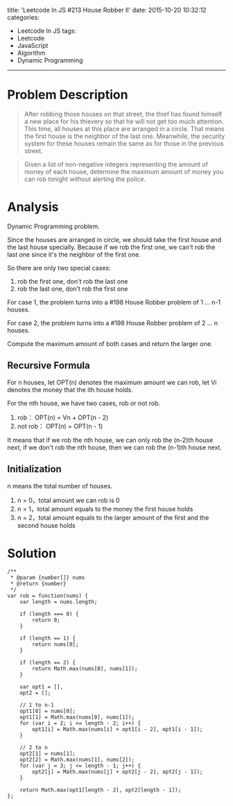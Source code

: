 title: 'Leetcode In JS #213 House Robber II'
date: 2015-10-20 10:32:12
categories:
- Leetcode In JS
tags:
- Leetcode
- JavaScript
- Algorithm
- Dynamic Programming
---

# Problem Description

> After robbing those houses on that street, the thief has found himself a new place for his thievery so that he will not get too much attention. This time, all houses at this place are arranged in a circle. That means the first house is the neighbor of the last one. Meanwhile, the security system for these houses remain the same as for those in the previous street.

> Given a list of non-negative integers representing the amount of money of each house, determine the maximum amount of money you can rob tonight without alerting the police.

<!--more-->

# Analysis

Dynamic Programming problem.

Since the houses are arranged in circle, we should take the first house and the last house specially. Because if we rob the first one, we can't rob the last one since it's the neighbor of the first one.

So there are only two special cases:

1. rob the first one, don't rob the last one
2. rob the last one, don't rob the first one

For case 1, the problem turns into a #198 House Robber problem of 1 ... n-1 houses.

For case 2, the problem turns into a #198 House Robber problem of 2 ... n houses.

Compute the maximum amount of both cases and return the larger one.

## Recursive Formula

For n houses, let OPT(n) denotes the maximum amount we can rob, let Vi denotes the money that the ith house holds.

For the nth house, we have two cases, rob or not rob.

1. rob： OPT(n) = Vn + OPT(n - 2)
2. not rob： OPT(n) = OPT(n - 1)

It means that if we rob the nth house, we can only rob the (n-2)th house next, if we don't rob the nth house, then we can rob the (n-1)th house next.

## Initialization

n means the total number of houses.

1. n = 0，total amount we can rob is 0
2. n = 1，total amount equals to the money the first house holds
3. n = 2，total amount equals to the larger amount of the first and the second house holds

# Solution

```
/**
 * @param {number[]} nums
 * @return {number}
 */
var rob = function(nums) {
    var length = nums.length;

    if (length === 0) {
        return 0;
    }

    if (length == 1) {
        return nums[0];
    }

    if (length == 2) {
        return Math.max(nums[0], nums[1]);
    }

    var opt1 = [],
    opt2 = [];

    // 1 to n-1
    opt1[0] = nums[0];
    opt1[1] = Math.max(nums[0], nums[1]);
    for (var i = 2; i <= length - 2; i++) {
        opt1[i] = Math.max(nums[i] + opt1[i - 2], opt1[i - 1]);
    }

    // 2 to n
    opt2[1] = nums[1];
    opt2[2] = Math.max(nums[1], nums[2]);
    for (var j = 3; j <= length - 1; j++) {
        opt2[j] = Math.max(nums[j] + opt2[j - 2], opt2[j - 1]);
    }

    return Math.max(opt1[length - 2], opt2[length - 1]);
};


```
